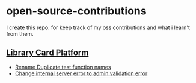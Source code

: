 # open-source-contributions
I create this repo. for keep track of my oss contributions and what i learn't from them.

## [Library Card Platform](https://github.com/WikipediaLibrary/TWLight)

- [Rename Duplicate test function names](https://github.com/WikipediaLibrary/TWLight/pull/783)
- [Change internal server error to admin validation error](https://github.com/WikipediaLibrary/TWLight/pull/800)
